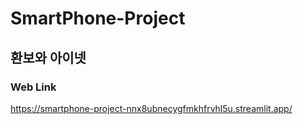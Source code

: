 # SmartPhone-Project

## 환보와 아이넷

### Web Link
https://smartphone-project-nnx8ubnecygfmkhfrvhl5u.streamlit.app/
